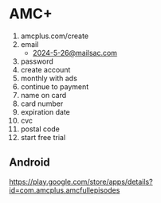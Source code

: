 # AMC+

1. amcplus.com/create
2. email
   - 2024-5-26@mailsac.com
3. password
4. create account
5. monthly with ads
6. continue to payment
7. name on card
8. card number
9. expiration date
10. cvc
11. postal code
12. start free trial

## Android

https://play.google.com/store/apps/details?id=com.amcplus.amcfullepisodes
